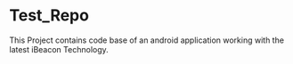 # Test_Repo

This Project contains code base of an android application working with the latest iBeacon Technology.
